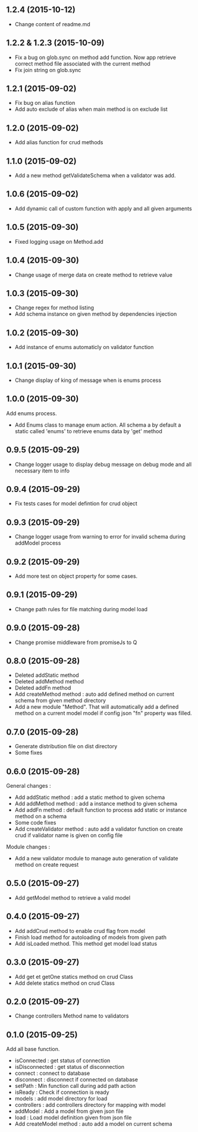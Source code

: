 ## 1.2.4 (2015-10-12)

- Change content of readme.md

## 1.2.2 & 1.2.3 (2015-10-09)

- Fix a bug on glob.sync on method add function. Now app retrieve correct method file associated with the current method
- Fix join string on glob.sync

## 1.2.1 (2015-09-02)

- Fix bug on alias function
- Add auto exclude of alias when main method is on exclude list

## 1.2.0 (2015-09-02)

- Add alias function for crud methods

## 1.1.0 (2015-09-02)

- Add a new method getValidateSchema when a validator was add.

## 1.0.6 (2015-09-02)

- Add dynamic call of custom function with apply and all given arguments

## 1.0.5 (2015-09-30)

- Fixed logging usage on Method.add

## 1.0.4 (2015-09-30)

- Change usage of merge data on create method to retrieve value

## 1.0.3 (2015-09-30)

- Change regex for method listing
- Add schema instance on given method by dependencies injection

## 1.0.2 (2015-09-30)

- Add instance of enums automaticly on validator function

## 1.0.1 (2015-09-30)

- Change display of king of message when is enums process

## 1.0.0 (2015-09-30)

Add enums process.
- Add Enums class to manage enum action. All schema a by default a static called 'enums' to retrieve enums data by 'get' method

## 0.9.5 (2015-09-29)

- Change logger usage to display debug message on debug mode and all necessary item to info

## 0.9.4 (2015-09-29)

- Fix tests cases for model defintion for crud object

## 0.9.3 (2015-09-29)

- Change logger usage from warning to error for invalid schema during addModel process

## 0.9.2 (2015-09-29)

- Add more test on object property for some cases.

## 0.9.1 (2015-09-29)

- Change path rules for file matching during model load

## 0.9.0 (2015-09-28)

- Change promise middleware from promiseJs to Q

## 0.8.0 (2015-09-28)

- Deleted addStatic method
- Deleted addMethod method
- Deleted addFn method
- Add createMethod method : auto add defined method on current schema from given method directory
- Add a new module "Method". That will automatically add a defined method on a current model model if config json "fn" property was filled.

## 0.7.0 (2015-09-28)

- Generate distribution file on dist directory
- Some fixes

## 0.6.0 (2015-09-28)

General changes : 

- Add addStatic method : add a static method to given schema
- Add addMethod method : add a instance method to given schema
- Add addFn method : default function to process add static or instance method on a schema
- Some code fixes
- Add createValidator method : auto add a validator function on create crud if validator name is given on config file

Module changes :

- Add a new validator module to manage auto generation of validate method on create request

## 0.5.0 (2015-09-27)

- Add getModel method to retrieve a valid model

## 0.4.0 (2015-09-27)

- Add addCrud method to enable crud flag from model
- Finish load method for autoloading of models from given path
- Add isLoaded method. This method get model load status 

## 0.3.0 (2015-09-27)

- Add get et getOne statics method on crud Class
- Add delete statics method on crud Class

## 0.2.0 (2015-09-27)

- Change controllers Method name to validators

## 0.1.0 (2015-09-25)

Add all base function.
- isConnected : get status of connection
- isDisconnected : get status of disconnection
- connect : connect to database
- disconnect : disconnect if connected on database
- setPath : Min function call during add path action 
- isReady : Check if connection is ready
- models :  add model directory for load
- controllers : add controllers directory for mapping with model
- addModel : Add a model from given json file
- load : Load model definition given from json file
- Add createModel method : auto add a model on current schema
